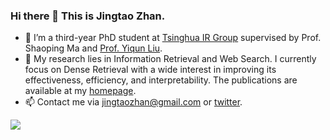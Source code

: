 ### Hi there 👋  This is Jingtao Zhan.

- 🌱 I’m a third-year PhD student at [Tsinghua IR Group](http://www.thuir.cn/) supervised by Prof. Shaoping Ma and [Prof. Yiqun Liu](http://www.thuir.cn/group/~YQLiu).
- 🔭 My research lies in Information Retrieval and Web Search. I currently focus on Dense Retrieval with a wide interest in improving its effectiveness, efficiency, and interpretability. The publications are available at my [homepage](https://jingtaozhan.github.io/).
- 📫 Contact me via jingtaozhan@gmail.com or [twitter](https://twitter.com/Jingtao_Zhan).

<a href="https://jingtaozhan.github.io/">
  <img align="left" src="https://github-readme-stats.vercel.app/api?username=jingtaozhan&count_private=true&show_icons=true" />
</a>  

<!--
**jingtaozhan/jingtaozhan** is a ✨ _special_ ✨ repository because its `README.md` (this file) appears on your GitHub profile.

Here are some ideas to get you started:

- 🔭 I’m currently working on ...
- 🌱 I’m currently learning ...
- 👯 I’m looking to collaborate on ...
- 🤔 I’m looking for help with ...
- 💬 Ask me about ...
- 📫 How to reach me: ...
- 😄 Pronouns: ...
- ⚡ Fun fact: ...
-->
